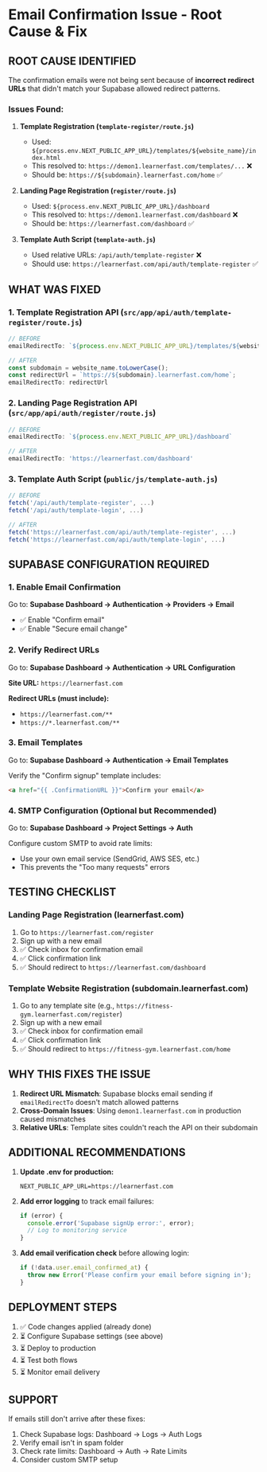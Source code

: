 # Email Confirmation Issue - Root Cause & Fix

## ROOT CAUSE IDENTIFIED

The confirmation emails were not being sent because of **incorrect redirect URLs** that didn't match your Supabase allowed redirect patterns.

### Issues Found:

1. **Template Registration (`template-register/route.js`)**
   - Used: `${process.env.NEXT_PUBLIC_APP_URL}/templates/${website_name}/index.html`
   - This resolved to: `https://demon1.learnerfast.com/templates/...` ❌
   - Should be: `https://${subdomain}.learnerfast.com/home` ✅

2. **Landing Page Registration (`register/route.js`)**
   - Used: `${process.env.NEXT_PUBLIC_APP_URL}/dashboard`
   - This resolved to: `https://demon1.learnerfast.com/dashboard` ❌
   - Should be: `https://learnerfast.com/dashboard` ✅

3. **Template Auth Script (`template-auth.js`)**
   - Used relative URLs: `/api/auth/template-register` ❌
   - Should use: `https://learnerfast.com/api/auth/template-register` ✅

## WHAT WAS FIXED

### 1. Template Registration API (`src/app/api/auth/template-register/route.js`)
```javascript
// BEFORE
emailRedirectTo: `${process.env.NEXT_PUBLIC_APP_URL}/templates/${website_name}/index.html`

// AFTER
const subdomain = website_name.toLowerCase();
const redirectUrl = `https://${subdomain}.learnerfast.com/home`;
emailRedirectTo: redirectUrl
```

### 2. Landing Page Registration API (`src/app/api/auth/register/route.js`)
```javascript
// BEFORE
emailRedirectTo: `${process.env.NEXT_PUBLIC_APP_URL}/dashboard`

// AFTER
emailRedirectTo: 'https://learnerfast.com/dashboard'
```

### 3. Template Auth Script (`public/js/template-auth.js`)
```javascript
// BEFORE
fetch('/api/auth/template-register', ...)
fetch('/api/auth/template-login', ...)

// AFTER
fetch('https://learnerfast.com/api/auth/template-register', ...)
fetch('https://learnerfast.com/api/auth/template-login', ...)
```

## SUPABASE CONFIGURATION REQUIRED

### 1. Enable Email Confirmation
Go to: **Supabase Dashboard → Authentication → Providers → Email**
- ✅ Enable "Confirm email"
- ✅ Enable "Secure email change"

### 2. Verify Redirect URLs
Go to: **Supabase Dashboard → Authentication → URL Configuration**

**Site URL:** `https://learnerfast.com`

**Redirect URLs (must include):**
- `https://learnerfast.com/**`
- `https://*.learnerfast.com/**`

### 3. Email Templates
Go to: **Supabase Dashboard → Authentication → Email Templates**

Verify the "Confirm signup" template includes:
```html
<a href="{{ .ConfirmationURL }}">Confirm your email</a>
```

### 4. SMTP Configuration (Optional but Recommended)
Go to: **Supabase Dashboard → Project Settings → Auth**

Configure custom SMTP to avoid rate limits:
- Use your own email service (SendGrid, AWS SES, etc.)
- This prevents the "Too many requests" errors

## TESTING CHECKLIST

### Landing Page Registration (learnerfast.com)
1. Go to `https://learnerfast.com/register`
2. Sign up with a new email
3. ✅ Check inbox for confirmation email
4. ✅ Click confirmation link
5. ✅ Should redirect to `https://learnerfast.com/dashboard`

### Template Website Registration (subdomain.learnerfast.com)
1. Go to any template site (e.g., `https://fitness-gym.learnerfast.com/register`)
2. Sign up with a new email
3. ✅ Check inbox for confirmation email
4. ✅ Click confirmation link
5. ✅ Should redirect to `https://fitness-gym.learnerfast.com/home`

## WHY THIS FIXES THE ISSUE

1. **Redirect URL Mismatch**: Supabase blocks email sending if `emailRedirectTo` doesn't match allowed patterns
2. **Cross-Domain Issues**: Using `demon1.learnerfast.com` in production caused mismatches
3. **Relative URLs**: Template sites couldn't reach the API on their subdomain

## ADDITIONAL RECOMMENDATIONS

1. **Update .env for production:**
   ```env
   NEXT_PUBLIC_APP_URL=https://learnerfast.com
   ```

2. **Add error logging** to track email failures:
   ```javascript
   if (error) {
     console.error('Supabase signUp error:', error);
     // Log to monitoring service
   }
   ```

3. **Add email verification check** before allowing login:
   ```javascript
   if (!data.user.email_confirmed_at) {
     throw new Error('Please confirm your email before signing in');
   }
   ```

## DEPLOYMENT STEPS

1. ✅ Code changes applied (already done)
2. ⏳ Configure Supabase settings (see above)
3. ⏳ Deploy to production
4. ⏳ Test both flows
5. ⏳ Monitor email delivery

## SUPPORT

If emails still don't arrive after these fixes:
1. Check Supabase logs: Dashboard → Logs → Auth Logs
2. Verify email isn't in spam folder
3. Check rate limits: Dashboard → Auth → Rate Limits
4. Consider custom SMTP setup
